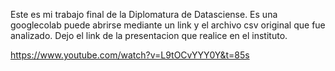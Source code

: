 Este es mi trabajo final de la Diplomatura de Datasciense. Es una googlecolab puede abrirse mediante un link y el archivo csv original que fue analizado.
Dejo el link de la presentacion que realice en el instituto.

https://www.youtube.com/watch?v=L9tOCvYYY0Y&t=85s
